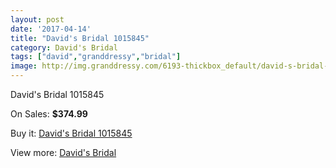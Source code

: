 ```yaml
---
layout: post
date: '2017-04-14'
title: "David's Bridal 1015845"
category: David's Bridal
tags: ["david","granddressy","bridal"]
image: http://img.granddressy.com/6193-thickbox_default/david-s-bridal-1015845.jpg
---
```

David's Bridal 1015845

On Sales: **$374.99**
<a href="https://www.granddressy.com/en/david-s-bridal/5493-david-s-bridal-1015845.html"><amp-img layout="responsive" width="600" height="600" src="//img.granddressy.com/6193-thickbox_default/david-s-bridal-1015845.jpg" alt="David's Bridal 1015845 0" /></a>

Buy it: [David's Bridal 1015845](https://www.granddressy.com/en/david-s-bridal/5493-david-s-bridal-1015845.html "David's Bridal 1015845")

View more: [David's Bridal](https://www.granddressy.com/en/84-david-s-bridal "David's Bridal")